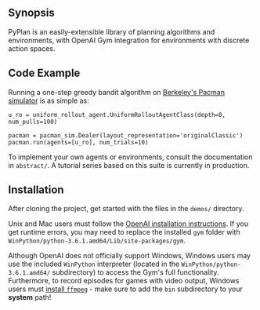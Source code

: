 ## Synopsis

PyPlan is an easily-extensible library of planning algorithms and environments, with OpenAI Gym integration for environments with discrete action spaces.

## Code Example

Running a one-step greedy bandit algorithm on [Berkeley's Pacman simulator](http://ai.berkeley.edu/project_overview.html) is as simple as:

```
u_ro = uniform_rollout_agent.UniformRolloutAgentClass(depth=0, num_pulls=100)

pacman = pacman_sim.Dealer(layout_representation='originalClassic')
pacman.run(agents=[u_ro], num_trials=10)
```

To implement your own agents or environments, consult the documentation in `abstract/`. A tutorial series based on this suite is currently in production.

## Installation

After cloning the project, get started with the files in the `demos/` directory. 

Unix and Mac users must follow the [OpenAI installation instructions](https://github.com/openai/gym#installation). If you get runtime errors, you may need to replace the installed `gym` folder with `WinPython/python-3.6.1.amd64/Lib/site-packages/gym`.

Although OpenAI does not officially support Windows, Windows users may use the included `WinPython` interpreter (located in the `WinPython/python-3.6.1.amd64/` subdirectory) to access the Gym's full functionality. Furthermore, to record episodes for games with video output, Windows users must [install `ffmpeg`](http://www.wikihow.com/Install-FFmpeg-on-Windows) - make sure to add the `bin` subdirectory to your **system** path!
